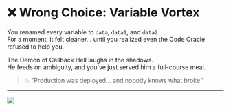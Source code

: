 # ❌ Wrong Choice: Variable Vortex

You renamed every variable to `data`, `data1`, and `data2`.  
For a moment, it felt cleaner… until you realized even the Code Oracle refused to help you.

The Demon of Callback Hell laughs in the shadows.  
He feeds on ambiguity, and you've just served him a full-course meal.

> 💥 "Production was deployed... and nobody knows what broke."

---

<a href="../start-game.md">
  <img src="https://img.shields.io/badge/Return%20to%20the%20battlefield%20and%20try%20again-slategray?style=for-the-badge"/>
</a>
